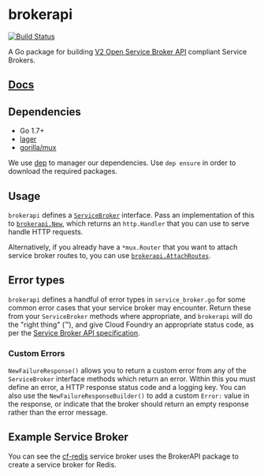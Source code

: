 # brokerapi

[![Build Status](https://travis-ci.org/pivotal-cf/brokerapi.svg?branch=master)](https://travis-ci.org/pivotal-cf/brokerapi)

A Go package for building [V2 Open Service Broker API](https://github.com/openservicebrokerapi/servicebroker/) compliant Service Brokers.

## [Docs](https://godoc.org/github.com/pivotal-cf/brokerapi)

## Dependencies

- Go 1.7+
- [lager](https://github.com/cloudfoundry/lager)
- [gorilla/mux](https://github.com/gorilla/mux)

We use [dep](https://github.com/golang/dep) to manager our dependencies. Use `dep ensure` in order to download the required packages.

## Usage

`brokerapi` defines a [`ServiceBroker`](https://godoc.org/github.com/pivotal-cf/brokerapi#ServiceBroker) interface. Pass an implementation of this to [`brokerapi.New`](https://godoc.org/github.com/pivotal-cf/brokerapi#New), which returns an `http.Handler` that you can use to serve handle HTTP requests.

Alternatively, if you already have a `*mux.Router` that you want to attach service broker routes to, you can use [`brokerapi.AttachRoutes`](https://godoc.org/github.com/pivotal-cf/brokerapi#AttachRoutes).

## Error types

`brokerapi` defines a handful of error types in `service_broker.go` for some common error cases that your service broker may encounter. Return these from your `ServiceBroker` methods where appropriate, and `brokerapi` will do the "right thing" (™), and give Cloud Foundry an appropriate status code, as per the [Service Broker API specification](https://docs.cloudfoundry.org/services/api.html).

### Custom Errors

`NewFailureResponse()` allows you to return a custom error from any of the `ServiceBroker` interface methods which return an error. Within this you must define an error, a HTTP response status code and a logging key. You can also use the `NewFailureResponseBuilder()` to add a custom `Error:` value in the response, or indicate that the broker should return an empty response rather than the error message.

## Example Service Broker

You can see the [cf-redis](https://github.com/pivotal-cf/cf-redis-broker/blob/2f0e9a8ebb1012a9be74bbef2d411b0b3b60352f/broker/broker.go) service broker uses the BrokerAPI package to create a service broker for Redis.
